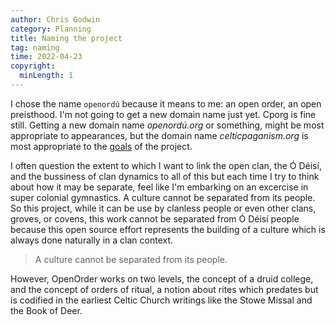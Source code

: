 ```yaml
---
author: Chris Godwin
category: Planning
title: Naming the project
tag: naming
time: 2022-04-23
copyright:
  minLength: 1
---
```

I chose the name `openordú` because it means to me: an open order, an open preisthood. I'm not going to get a new domain name just yet. Cporg is fine still. Getting a new domain name _openordú.org_ or something, might be most appropriate to appearances, but the domain name _celticpaganism.org_ is most appropriate to the [goals](../goals.md) of the project.

I often question the extent to which I want to link the open clan, the Ó Déisí, and the bussiness of clan dynamics to all of this but each time I try to think about how it may be separate, feel like I'm embarking on an excercise in super colonial gymnastics. A culture cannot be separated from its people. So this project, while it can be use by clanless people or even other clans, groves, or covens, this work cannot be separated from Ó Déisí people because this open source effort represents the building of a culture which is always done naturally in a clan context.

> A culture cannot be separated from its people.

However, OpenOrder works on two levels, the concept of a druid college, and the concept of orders of ritual, a notion about rites which predates but is codified in the earliest Celtic Church writings like the Stowe Missal and the Book of Deer.
